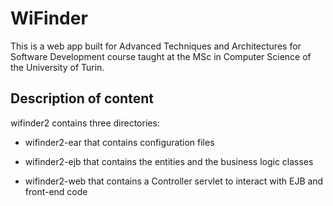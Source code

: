 # WiFinder
This is a web app built for Advanced Techniques and Architectures for Software Development course taught at the MSc in Computer Science of the University of Turin.

## Description of content
wifinder2 contains three directories:

- wifinder2-ear that contains configuration files

- wifinder2-ejb that contains the entities and the business logic classes

- wifinder2-web that contains a Controller servlet to interact with EJB and front-end code

